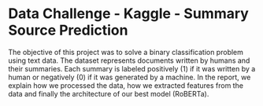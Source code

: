 # Data Challenge - Kaggle - Summary Source Prediction

The objective of this project was to solve a binary classification problem using text data. The dataset represents documents written by humans and their summaries. Each summary is labeled positively (1) if it was written by a
human or negatively (0) if it was generated by a machine. In the report, we explain how we processed the data, how we extracted
features from the data and finally the architecture of our best model (RoBERTa).
